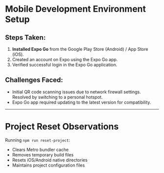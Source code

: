 # Mobile Development Environment Setup

## Steps Taken:
1. **Installed Expo Go** from the Google Play Store (Android) / App Store (iOS).
2. Created an account on Expo using the Expo Go app.
3. Verified successful login in the Expo Go application.

## Challenges Faced:
- Initial QR code scanning issues due to network firewall settings. Resolved by switching to a personal hotspot.
- Expo Go app required updating to the latest version for compatibility.

---

# Project Reset Observations
Running `npm run reset-project`:
- Clears Metro bundler cache
- Removes temporary build files
- Resets iOS/Android native directories
- Maintains project configuration files